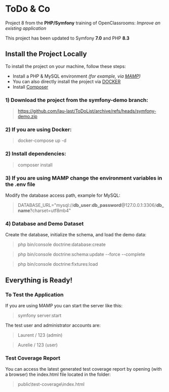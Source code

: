 # ToDo & Co
Project 8 from the **PHP/Symfony** training of OpenClassrooms: *Improve an existing application*

This project has been updated to Symfony **7.0** and PHP **8.3**
## Install the Project Locally
To install the project on your machine, follow these steps:
- Install a PHP & MySQL environment *(for example, via [MAMP](https://www.mamp.info/en/downloads/))*
- You can also directly install the project via [DOCKER](https://https://docs.docker.com/get-docker/)
- Install [Composer](https://getcomposer.org/download/)
### 1) Download the project from the symfony-demo branch:
> https://github.com/lau-last/ToDoList/archive/refs/heads/symfony-demo.zip
### 2) If you are using Docker:
> docker-compose up -d
### 2) Install dependencies:
> composer install
### 3) If you are using MAMP change the environment variables in the **.env** file
Modify the database access path, example for MySQL:
>DATABASE_URL="mysql://**db_user**:**db_password**@127.0.0.1:3306/**db_name**?charset=utf8mb4"

### 4) Database and Demo Dataset
Create the database, initialize the schema, and load the demo data:
>php bin/console doctrine:database:create

>php bin/console doctrine:schema:update --force --complete

>php bin/console doctrine:fixtures:load



## Everything is Ready!

### To Test the Application

If you are using MAMP you can start the server like this:
>symfony server:start

The test user and administrator accounts are:
>Laurent / 123 (admin)

>Aurelie / 123 (user)

### Test Coverage Report

You can access the latest generated test coverage report by opening (with a browser) the index.html file located in the folder:
> public\test-coverage\index.html